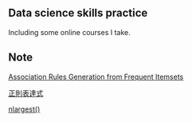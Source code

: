 Data science skills practice
---------------------------------
Including some online courses I take. 

Note
----------------------------------
[Association Rules Generation from Frequent Itemsets](http://rasbt.github.io/mlxtend/user_guide/frequent_patterns/association_rules/)

[正則表達式](https://morvanzhou.github.io/tutorials/python-basic/basic/13-10-regular-expression/)

[nlargest()](https://zhuanlan.zhihu.com/p/30402355)

